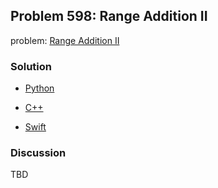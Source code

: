 ## Problem 598: Range Addition II

problem: [Range Addition II](https://leetcode.com/problems/range-addition-ii/)

### Solution

- [Python](../python/problem598.py)

- [C++](../cpp/problem598.cpp)

- [Swift](../swift/problem598.swift)

### Discussion

TBD


